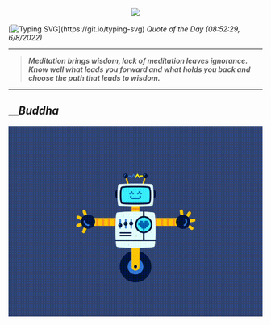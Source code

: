 <p align='center'><img src='https://komarev.com/ghpvc/?username=hungpurdie&label=Total+Vistors&color=brightgreen&style=plastic'></p> 

[![Typing SVG](https://readme-typing-svg.herokuapp.com?font=Press+Start+2P&color=C2F784&size=35&width=900&height=100&lines=Hello+World%2C+I'm+Hung+!)](https://git.io/typing-svg) 
 _Quote of the Day (08:52:29, 6/8/2022)_
___
>**_Meditation brings wisdom, lack of meditation leaves ignorance. Know well what leads you forward and what holds you back and choose the path that leads to wisdom._**
___

## __**_Buddha_**

![RobotDance](src/assets/images/robot-dancing-dribble.gif?style=center)

